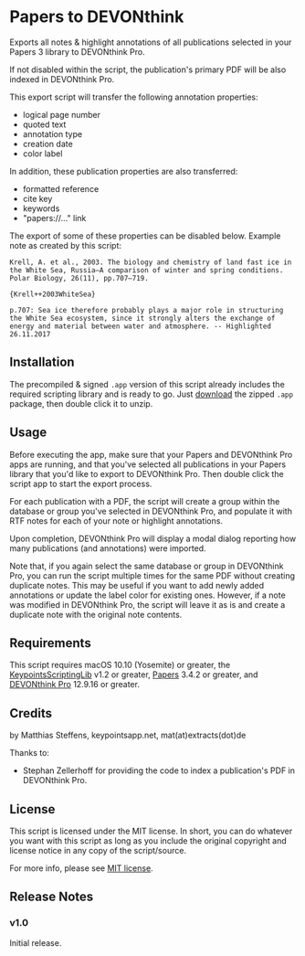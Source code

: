 # Papers to DEVONthink

Exports all notes & highlight annotations of all publications selected in your Papers 3 library to DEVONthink Pro.

If not disabled within the script, the publication's primary PDF will be also indexed in DEVONthink Pro.

This export script will transfer the following annotation properties:

* logical page number
* quoted text
* annotation type
* creation date
* color label

In addition, these publication properties are also transferred:

* formatted reference
* cite key
* keywords
* "papers://…" link

The export of some of these properties can be disabled below. Example note as created by this script:

```
Krell, A. et al., 2003. The biology and chemistry of land fast ice in the White Sea, Russia–A comparison of winter and spring conditions. Polar Biology, 26(11), pp.707–719.

{Krell++2003WhiteSea}

p.707: Sea ice therefore probably plays a major role in structuring the White Sea ecosystem, since it strongly alters the exchange of energy and material between water and atmosphere. -- Highlighted 26.11.2017
```


## Installation

The precompiled & signed `.app` version of this script already includes the required scripting library and is ready to go. Just [download](https://github.com/extracts/mac-scripting/raw/master/Papers3/Papers_To_DEVONthink/Papers_To_DEVONthink.app.zip) the zipped `.app` package, then double click it to unzip.


## Usage

Before executing the app, make sure that your Papers and DEVONthink Pro apps are running, and that you've selected all publications in your Papers library that you'd like to export to DEVONthink Pro. Then double click the script app to start the export process.

For each publication with a PDF, the script will create a group within the database or group you've selected in DEVONthink Pro, and populate it with RTF notes for each of your note or highlight annotations.

Upon completion, DEVONthink Pro will display a modal dialog reporting how many publications (and annotations) were imported.

Note that, if you again select the same database or group in DEVONthink Pro, you can run the script multiple times for the same PDF without creating duplicate notes. This may be useful if you want to add newly added annotations or update the label color for existing ones. However, if a note was modified in DEVONthink Pro, the script will leave it as is and create a duplicate note with the original note contents.


## Requirements

This script requires macOS 10.10 (Yosemite) or greater, the [KeypointsScriptingLib](https://github.com/extracts/mac-scripting/tree/master/ScriptingLibraries/KeypointsScriptingLib) v1.2 or greater, [Papers](http://papersapp.com/mac) 3.4.2 or greater, and [DEVONthink Pro](http://www.devontechnologies.com/products/devonthink/overview.html) 12.9.16 or greater.


## Credits

by Matthias Steffens, keypointsapp.net, mat(at)extracts(dot)de

Thanks to:

* Stephan Zellerhoff for providing the code to index a publication's PDF in DEVONthink Pro.


## License

This script is licensed under the MIT license. In short, you can do whatever you want with this script as long as you include the original copyright and license notice in any copy of the script/source.

For more info, please see [MIT license](https://github.com/extracts/mac-scripting/blob/master/LICENSE).


## Release Notes

### v1.0

Initial release.
